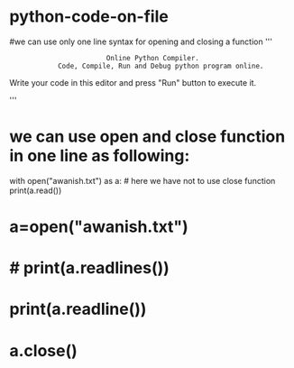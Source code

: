 # python-code-on-file
#we can use only one line syntax for opening and closing a function
'''

                            Online Python Compiler.
                Code, Compile, Run and Debug python program online.
Write your code in this editor and press "Run" button to execute it.

'''


# we can use open and close function in one line as following:

with open("awanish.txt") as a: # here we have not to use close function
    print(a.read())
    
# a=open("awanish.txt")
# # print(a.readlines())
# print(a.readline())
# a.close()
